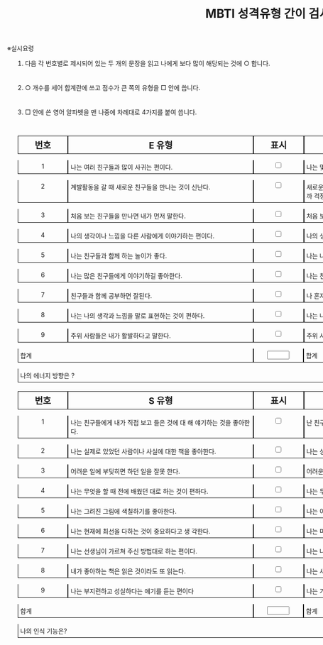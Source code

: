<style>
    *{padding: 0; margin: 0; /* list-style-type: none;    */}
#board_mask{width: 100%; height: 100vh;}

#board_wrap{margin: 0 auto; width: 1200px; height: auto; padding: 20px;}

.bd_title{
    width: 100%;
    height: auto;
    font-size: 20pt;
    font-weight: 700;
    text-align: center;
}
.bd_exp{
    width: 100%;
    height: auto;
    margin-top: 50px;
}

.bd_exp ol li{
    width: 100%;
    height: 50px;
    margin-top: 5px;
    /* padding: 2px; */
    /* list-style-type: decimal; */
    list-style-position:inside;
}
.bd_index{width: 100%; height: auto; border-collapse: collapse;}
.board_title{font-size: 15pt; font-weight: 700;}
.board_title div{text-align: center; border: 1px solid black;}

.bli div{
    padding: 5px;
    display : table-cell;
    border-bottom: 1px solid black;
    border-left: 1px solid black;
    border-right: 1px solid black;
}

.bli{display: flex; height: auto;line-height: auto;}
.num{width: 10%; text-align: center;}
.case{width: 40%; text-align: left;}
.check{width: 10%; text-align: center;}
.index2{width: 100%; height: auto; margin-bottom: 20px;}
.sum1{width: 530px;}
.check2_1{width: 103px;}
.sum2{width: 415px;}
.check2_2{width: 104px;}
.result{width: 100%;}
.check2_3{text-align: center;}
.check2_3 input{width: 50px;}

</style>

<div id="board_mask">
        <div id="board_wrap">
            <div class="bd_title">MBTI 성격유형 간이 검사지</div>
            <div class="bd_exp">※실시요령
                <ol>
                    <li>다음 각 번호별로 제시되어 있는 두 개의 문장을 읽고 나에게 보다 많이 해당되는 것에 ○ 합니다.</li>
                    <li>○ 개수를 세어 합계란에 쓰고 점수가 큰 쪽의 유형을 □ 안에 씁니다.</li>
                    <li>□ 안에 쓴 영어 알파벳을 맨 나중에 차례대로 4가지를 붙여 씁니다.</li>
                </ol>
            </div>
            <div class="bd_index">
                <ul class="board_list">
                    <li class="board_title bli">
                        <div class="num">번호</div>
                        <div class="case">E 유형</div>
                        <div class="check">표시</div>
                        <div class="case">I 유형</div>
                        <div class="check">표시</div>
                    </li>
                </ul>
                <ul class="board_list">
                    <li class="board_count bli">
                        <div class="num">1</div>
                        <div class="case">나는 여러 친구들과 많이 사귀는 편이다.</div>
                        <div class="check"><input type="checkbox" name="q1"></div>
                        <div class="case">나는 몇 명의 친구들과 깊이 사귀는 편이다.</div>
                        <div class="check"><input type="checkbox" name="q1"></div>
                    </li>
                </ul>
                <ul class="board_list">
                    <li class="board_count bli">
                        <div class="num">2</div>
                        <div class="case">계발활동을 갈 때 새로운 친구들을 만나는 것이 신난다.</div>
                        <div class="check"><input type="checkbox"></div>
                        <div class="case">새로운 계발활동 부서에 갈 때 처음 보는 친 구들과 앞으로 어떻게 지낼까 걱정이다.</div>
                        <div class="check"><input type="checkbox"></div>
                    </li>
                </ul>
                <ul class="board_list">
                    <li class="board_count bli">
                        <div class="num">3</div>
                        <div class="case">처음 보는 친구들을 만나면 내가 먼저 말한다.</div>
                        <div class="check"><input type="checkbox"></div>
                        <div class="case">처음 보는 친구들을 만나면 다른 친구가 나에게 먼저 말한다.</div>
                        <div class="check"><input type="checkbox"></div>
                    </li>
                </ul>
                <ul class="board_list">
                    <li class="board_count bli">
                        <div class="num">4</div>
                        <div class="case">나의 생각이나 느낌을 다른 사람에게 이야기하는 편이다.</div>
                        <div class="check"><input type="checkbox"></div>
                        <div class="case">나의 생각이나 느낌을 내 마음 속에 간직하는 편이다.</div>
                        <div class="check"><input type="checkbox"></div>
                    </li>
                </ul>
                <ul class="board_list">
                    <li class="board_count bli">
                        <div class="num">5</div>
                        <div class="case">나는 친구들과 함께 하는 놀이가 좋다.</div>
                        <div class="check"><input type="checkbox"></div>
                        <div class="case">나는 나 혼자 재미있게 하는 놀이가 좋다.</div>
                        <div class="check"><input type="checkbox"></div>
                    </li>
                </ul>
                <ul class="board_list">
                    <li class="board_count bli">
                        <div class="num">6</div>
                        <div class="case">나는 많은 친구들에게 이야기하길 좋아한다.</div>
                        <div class="check"><input type="checkbox"></div>
                        <div class="case">나는 친한 친구들에게 이야기하기를 좋아한다.</div>
                        <div class="check"><input type="checkbox"></div>
                    </li>
                </ul>
                <ul class="board_list">
                    <li class="board_count bli">
                        <div class="num">7</div>
                        <div class="case">친구들과 함께 공부하면 잘된다.</div>
                        <div class="check"><input type="checkbox"></div>
                        <div class="case">나 혼자 공부하면 더 잘 된다.</div>
                        <div class="check"><input type="checkbox"></div>
                    </li>
                </ul>
                <ul class="board_list">
                    <li class="board_count bli">
                        <div class="num">8</div>
                        <div class="case">나는 나의 생각과 느낌을 말로 표현하는 것이 편하다. </div>
                        <div class="check"><input type="checkbox"></div>
                        <div class="case">나는 나의 생각과 느낌을 글로 표현하는 것이 편하다.</div>
                        <div class="check"><input type="checkbox"></div>
                    </li>
                </ul>
                <ul class="board_list">
                    <li class="board_count bli">
                        <div class="num">9</div>
                        <div class="case">주위 사람들은 내가 활발하다고 말한다.</div>
                        <div class="check"><input type="checkbox"></div>
                        <div class="case">주위 사람들은 내가 얌전하다고 말한다.</div>
                        <div class="check"><input type="checkbox"></div>
                    </li>
                </ul>
            </div>
            <div class="index2">
            <ul class="board_list2">
                <li class="board_count bli">
                    <div class="sum1">합계</div>
                    <div class="check2_1 check2_3"><input type="number" min="0" max="9"></div>
                    <div class="sum2">합계</div>
                    <div class="check2_2 check2_3"><input type="number" min="0" max="9"></div>
                </li>
            </ul>
            <ul class="board_list2">
                <li class="board_count bli">
                    <div class="result">나의 에너지 방향은 ? </div>
                </li>
            </ul>
        </div>
        <div class="bd_index">
            <ul class="board_list">
                <li class="board_title bli">
                    <div class="num">번호</div>
                    <div class="case">S 유형</div>
                    <div class="check">표시</div>
                    <div class="case">N 유형</div>
                    <div class="check">표시</div>
                </li>
            </ul>
            <ul class="board_list">
                <li class="board_count bli">
                    <div class="num">1</div>
                    <div class="case">나는 친구들에게 내가 직접 보고 들은 것에 대 해 얘기하는 것을 좋아한다. </div>
                    <div class="check"><input type="checkbox" name="q1"></div>
                    <div class="case">난 친구들에게 내가 상상한 것을 이야기하는 것을 좋아한다.</div>
                    <div class="check"><input type="checkbox" name="q1"></div>
                </li>
            </ul>
            <ul class="board_list">
                <li class="board_count bli">
                    <div class="num">2</div>
                    <div class="case">나는 실제로 있었던 사람이나 사실에 대한 책을 좋아한다.</div>
                    <div class="check"><input type="checkbox"></div>
                    <div class="case">나는 상상으로 지어낸 이야기를 좋아한다.</div>
                    <div class="check"><input type="checkbox"></div>
                </li>
            </ul>
            <ul class="board_list">
                <li class="board_count bli">
                    <div class="num">3</div>
                    <div class="case">어려운 일에 부딪히면 하던 일을 잘못 한다.</div>
                    <div class="check"><input type="checkbox"></div>
                    <div class="case">어려운 일에 부딪히면 도전하고 싶은 마음이 생긴다.</div>
                    <div class="check"><input type="checkbox"></div>
                </li>
            </ul>
            <ul class="board_list">
                <li class="board_count bli">
                    <div class="num">4</div>
                    <div class="case">나는 무엇을 할 때 전에 배웠던 대로 하는 것이 편하다.</div>
                    <div class="check"><input type="checkbox"></div>
                    <div class="case">나는 무엇을 할 때 새로운 방법을 생각해서 해 볼 때 더 재미있다.</div>
                    <div class="check"><input type="checkbox"></div>
                </li>
            </ul>
            <ul class="board_list">
                <li class="board_count bli">
                    <div class="num">5</div>
                    <div class="case">나는 그려진 그림에 색칠하기를 좋아한다.</div>
                    <div class="check"><input type="checkbox"></div>
                    <div class="case">나는 이야기 지어내기를 좋아한다.</div>
                    <div class="check"><input type="checkbox"></div>
                </li>
            </ul>
            <ul class="board_list">
                <li class="board_count bli">
                    <div class="num">6</div>
                    <div class="case">나는 현재에 최선을 다하는 것이 중요하다고 생 각한다.</div>
                    <div class="check"><input type="checkbox"></div>
                    <div class="case">나는 미래에 대한 꿈을 갖는 것이 중요하다고 생각한다.</div>
                    <div class="check"><input type="checkbox"></div>
                </li>
            </ul>
            <ul class="board_list">
                <li class="board_count bli">
                    <div class="num">7</div>
                    <div class="case">나는 선생님이 가르쳐 주신 방법대로 하는 편이다.</div>
                    <div class="check"><input type="checkbox"></div>
                    <div class="case">나는 나 스스로 나만의 방법을 만들어서 하는 편이다.</div>
                    <div class="check"><input type="checkbox"></div>
                </li>
            </ul>
            <ul class="board_list">
                <li class="board_count bli">
                    <div class="num">8</div>
                    <div class="case">내가 좋아하는 책은 읽은 것이라도 또 읽는다.  </div>
                    <div class="check"><input type="checkbox"></div>
                    <div class="case">나는 새로운 다른 책을 읽는 것이 좋다.</div>
                    <div class="check"><input type="checkbox"></div>
                </li>
            </ul>
            <ul class="board_list">
                <li class="board_count bli">
                    <div class="num">9</div>
                    <div class="case">나는 부지런하고 성실하다는 얘기를 듣는 편이다</div>
                    <div class="check"><input type="checkbox"></div>
                    <div class="case">나는 기발하고 엉뚱하다는 얘기를 듣는 편이다</div>
                    <div class="check"><input type="checkbox"></div>
                </li>
            </ul>
        </div>
        <div class="index2">
        <ul class="board_list2">
            <li class="board_count bli">
                <div class="sum1">합계</div>
                <div class="check2_1 check2_3"><input type="number" min="0" max="9"></div>
                <div class="sum2">합계</div>
                <div class="check2_2 check2_3"><input type="number" min="0" max="9"></div>
            </li>
        </ul>
        <ul class="board_list2">
            <li class="board_count bli">
                <div class="result">나의 인식 기능은? </div>
            </li>
        </ul>
    </div>
        </div>
    </div>
